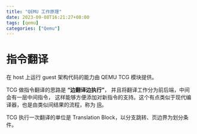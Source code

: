 ```yaml
---
title: "QEMU 工作原理"
date: 2023-09-08T16:21:27+08:00
tags: [qemu]
categories: ["Qemu"]
---
```


# 指令翻译

在 host 上运行 guest 架构代码的能力由 QEMU TCG 模块提供。

TCG 做指令翻译的思路是 **“边翻译边执行”**， 并且将翻译工作分为前后端，中间会有一层中间指令，
这样能够方便添加对新指令的支持。这个有点类似于现代编译器，也是由类似间结果的流程，称为 [IR](https://blog.csdn.net/raojun/article/details/103629894)。

TCG 执行一次翻译的单位是 Translation Block，以分支跳转、页边界为划分条件。
